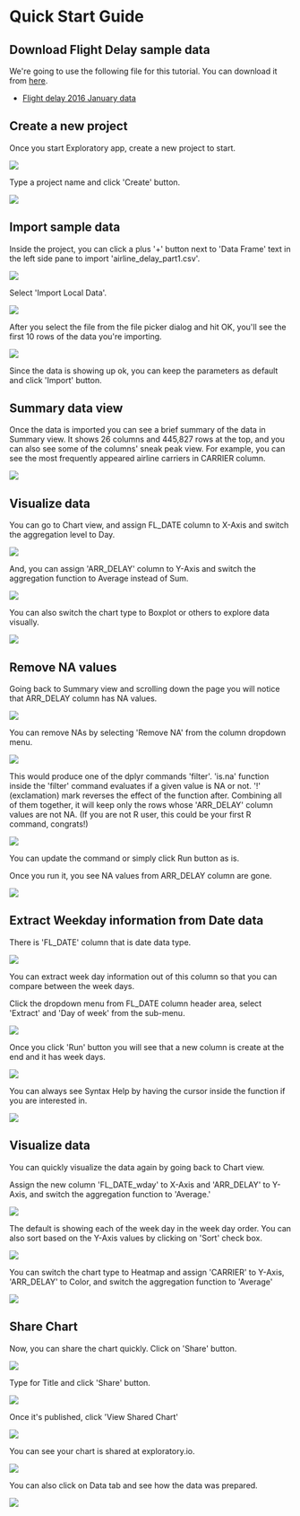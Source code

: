 # Quick Start Guide

## Download Flight Delay sample data

We're going to use the following file for this tutorial. You can download it from [here](http://download.exploratory.io/data/airline_delay_2016_01.csv).

- [Flight delay 2016 January data](http://download.exploratory.io/data/airline_delay_2016_01.csv)

## Create a new project

Once you start Exploratory app, create a new project to start.

![](images/getting-started1.png)

Type a project name and click 'Create' button.

![](images/quick-start2.png)

## Import sample data

Inside the project, you can click a plus '+' button next to 'Data Frame' text in the left side pane to import 'airline_delay_part1.csv'.

![](images/quick-start3.png)

Select 'Import Local Data'.

![](images/quick-start4.png)

After you select the file from the file picker dialog and hit OK, you'll see the first 10 rows of the data you're importing.

![](images/flight-data-import.png)


Since the data is showing up ok, you can keep the parameters as default and click 'Import' button.

## Summary data view

Once the data is imported you can see a brief summary of the data in Summary view. It shows 26 columns and 445,827 rows at the top, and you can also see some of the columns' sneak peak view. For example, you can see the most frequently appeared airline carriers in CARRIER column.

![](images/quick-start5.png)

## Visualize data

You can go to Chart view, and assign FL_DATE column to X-Axis and switch the aggregation level to Day.

![](images/quick-start28.png)

And, you can assign 'ARR_DELAY' column to Y-Axis and switch the aggregation function to Average instead of Sum.

![](images/quick-start29.png)

You can also switch the chart type to Boxplot or others to explore data visually.

![](images/quick-start30.png)


## Remove NA values

Going back to Summary view and scrolling down the page you will notice that ARR_DELAY column has NA values.

![](images/quick-start6.png)

You can remove NAs by selecting 'Remove NA' from the column dropdown menu.

![](images/quick-start7.png)

This would produce one of the dplyr commands 'filter'. 'is.na' function inside the 'filter' command evaluates if a given value is NA or not. '!' (exclamation) mark reverses the effect of the function after. Combining all of them together, it will keep only the rows whose 'ARR_DELAY' column values are not NA. (If you are not R user, this could be your first R command, congrats!)

![](images/quick-start8.png)

You can update the command or simply click Run button as is.

Once you run it, you see NA values from ARR_DELAY column are gone.

![](images/quick-start9.png)



## Extract Weekday information from Date data

There is 'FL_DATE' column that is date data type.

![](images/quick-start10.png)

You can extract week day information out of this column so that you can compare between the week days.

Click the dropdown menu from FL_DATE column header area, select 'Extract' and 'Day of week' from the sub-menu.

![](images/quick-start11.png)

Once you click 'Run' button you will see that a new column is create at the end and it has week days.

![](images/quick-start12.png)

You can always see Syntax Help by having the cursor inside the function if you are interested in.

![](images/quick-start13.png)

## Visualize data

You can quickly visualize the data again by going back to Chart view.

Assign the new column 'FL_DATE_wday' to X-Axis and 'ARR_DELAY' to Y-Axis, and switch the aggregation function to 'Average.'

![](images/quick-start32.png)

The default is showing each of the week day in the week day order. You can also sort based on the Y-Axis values by clicking on 'Sort' check box.

![](images/quick-start33.png)

You can switch the chart type to Heatmap and assign 'CARRIER' to Y-Axis, 'ARR_DELAY' to Color, and switch the aggregation function to 'Average'

![](images/quick-start34.png)

## Share Chart

Now, you can share the chart quickly. Click on 'Share' button.

![](images/quick-start31.png)

Type for Title and click 'Share' button.

![](images/quick-start35.png)

Once it's published, click 'View Shared Chart'

![](images/quick-start36.png)

You can see your chart is shared at exploratory.io.

![](images/quick-start37.png)

You can also click on Data tab and see how the data was prepared.

![](images/quick-start38.png)
